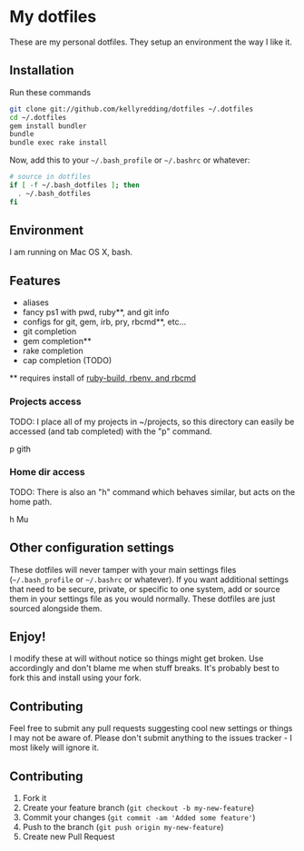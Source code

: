 # My dotfiles

These are my personal dotfiles.  They setup an environment the way I like it.

## Installation

Run these commands

```sh
git clone git://github.com/kellyredding/dotfiles ~/.dotfiles
cd ~/.dotfiles
gem install bundler
bundle
bundle exec rake install
```

Now, add this to your `~/.bash_profile` or `~/.bashrc` or whatever:

```bash
# source in dotfiles
if [ -f ~/.bash_dotfiles ]; then
  . ~/.bash_dotfiles
fi
```

## Environment

I am running on Mac OS X, bash.

## Features

* aliases
* fancy ps1 with pwd, ruby**, and git info
* configs for git, gem, irb, pry, rbcmd**, etc...
* git completion
* gem completion**
* rake completion
* cap completion (TODO)

** requires install of [ruby-build, rbenv, and rbcmd](https://github.com/kellyredding/rb)

### Projects access

TODO:
I place all of my projects in ~/projects, so this directory can easily be accessed (and tab completed) with the "p" command.

  p gith<tab>

### Home dir access

TODO:
There is also an "h" command which behaves similar, but acts on the home path.

  h Mu<tab>

## Other configuration settings

These dotfiles will never tamper with your main settings files (`~/.bash_profile` or `~/.bashrc` or whatever).  If you want additional settings that need to be secure, private, or specific to one system, add or source them in your settings file as you would normally.  These dotfiles are just sourced alongside them.

## Enjoy!

I modify these at will without notice so things might get broken.  Use accordingly and don't blame me when stuff breaks.  It's probably best to fork this and install using your fork.

## Contributing

Feel free to submit any pull requests suggesting cool new settings or things I may not be aware of.  Please don't submit anything to the issues tracker - I most likely will ignore it.

## Contributing

1. Fork it
2. Create your feature branch (`git checkout -b my-new-feature`)
3. Commit your changes (`git commit -am 'Added some feature'`)
4. Push to the branch (`git push origin my-new-feature`)
5. Create new Pull Request
